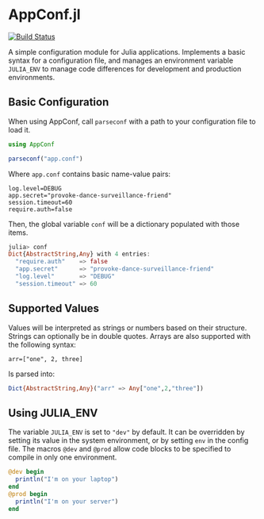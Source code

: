AppConf.jl
==========
[![Build Status](https://travis-ci.org/tmlbl/AppConf.jl.svg?branch=master)](https://travis-ci.org/tmlbl/AppConf.jl)

A simple configuration module for Julia applications. Implements a basic syntax
for a configuration file, and manages an environment variable `JULIA_ENV` to
manage code differences for development and production environments.

## Basic Configuration

When using AppConf, call `parseconf` with a path to your configuration file to
load it.

```julia
using AppConf

parseconf("app.conf")
```

Where `app.conf` contains basic name-value pairs:

```
log.level=DEBUG
app.secret="provoke-dance-surveillance-friend"
session.timeout=60
require.auth=false
```

Then, the global variable `conf` will be a dictionary populated with those items.

```julia
julia> conf
Dict{AbstractString,Any} with 4 entries:
  "require.auth"    => false
  "app.secret"      => "provoke-dance-surveillance-friend"
  "log.level"       => "DEBUG"
  "session.timeout" => 60
```

## Supported Values

Values will be interpreted as strings or numbers based on their structure.
Strings can optionally be in double quotes. Arrays are also supported with the
following syntax:

```
arr=["one", 2, three]
```

Is parsed into:

```julia
Dict{AbstractString,Any}("arr" => Any["one",2,"three"])
```

## Using JULIA_ENV

The variable `JULIA_ENV` is set to `"dev"` by default. It can be overridden by
setting its value in the system environment, or by setting `env` in the config
file. The macros `@dev` and `@prod` allow code blocks to be specified to compile
in only one environment.

```julia
@dev begin
  println("I'm on your laptop")
end
@prod begin
  println("I'm on your server")
end
```
